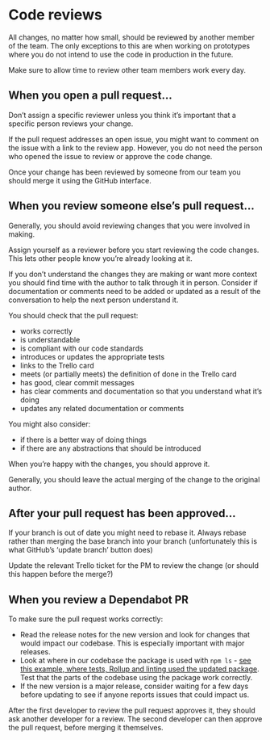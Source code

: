 # Code reviews

All changes, no matter how small, should be reviewed by another member of the
team. The only exceptions to this are when working on prototypes where you do
not intend to use the code in production in the future.

Make sure to allow time to review other team members work every day.

## When you open a pull request...

Don’t assign a specific reviewer unless you think it’s important that a specific
person reviews your change.

If the pull request addresses an open issue, you might want to comment on the
issue with a link to the review app. However, you do not need the person who
opened the issue to review or approve the code change.

Once your change has been reviewed by someone from our team you should merge it
using the GitHub interface.

## When you review someone else’s pull request…

Generally, you should avoid reviewing changes that you were involved in making.

Assign yourself as a reviewer before you start reviewing the code changes. This
lets other people know you’re already looking at it.

If you don’t understand the changes they are making or want more context you
should find time with the author to talk through it in person. Consider if
documentation or comments need to be added or updated as a result of the
conversation to help the next person understand it.

You should check that the pull request:

- works correctly
- is understandable
- is compliant with our code standards
- introduces or updates the appropriate tests
- links to the Trello card
- meets (or partially meets) the definition of done in the Trello card
- has good, clear commit messages
- has clear comments and documentation so that you understand what it’s doing
- updates any related documentation or comments

You might also consider:

- if there is a better way of doing things
- if there are any abstractions that should be introduced

When you’re happy with the changes, you should approve it.

Generally, you should leave the actual merging of the change to the original
author.

## After your pull request has been approved...

If your branch is out of date you might need to rebase it. Always rebase rather
than merging the base branch into your branch (unfortunately this is what
GitHub’s ‘update branch’ button does)

Update the relevant Trello ticket for the PM to review the change (or should
this happen before the merge?)

## When you review a Dependabot PR

To make sure the pull request works correctly:

- Read the release notes for the new version and look for changes that would impact our codebase. This is especially important with major releases.
- Look at where in our codebase the package is used with `npm ls` - [see this example, where tests, Rollup and linting used the updated package](https://github.com/alphagov/govuk-design-system/pull/1813#issuecomment-896654240). Test that the parts of the codebase using the package work correctly.
- If the new version is a major release, consider waiting for a few days before updating to see if anyone reports issues that could impact us.

After the first developer to review the pull request approves it, they should ask another developer for a review. The second developer can then approve the pull request, before merging it themselves.
